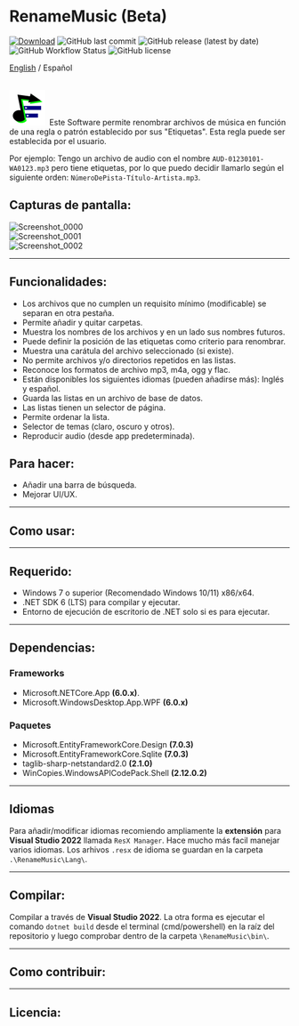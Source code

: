 # RenameMusic (Beta)
[![Download](https://img.shields.io/static/v1?style=flat-square&logo=windows&label=Descargar&message=windows-x64&color=137A7F&labelColor=373B3E)](https://github.com/IgnacioVeiga/RenameMusic/releases/latest/download/RenameMusic.exe)
![GitHub last commit](https://img.shields.io/github/last-commit/IgnacioVeiga/RenameMusic?color=137A7F&style=flat-square)
![GitHub release (latest by date)](https://img.shields.io/github/v/release/IgnacioVeiga/RenameMusic?color=137A7F&label=Latest%20release&style=flat-square)
![GitHub Workflow Status](https://img.shields.io/github/actions/workflow/status/IgnacioVeiga/RenameMusic/deploy-project.yml?color=137A7F&logo=github&style=flat-square)
![GitHub license](https://img.shields.io/github/license/IgnacioVeiga/RenameMusic?style=flat-square)

<div>
  <a href="README-es.md">English</a> / <span>Español</span></a>
</div></br>

![RenameMusicIcon](/RenameMusic/Assets/Images/RM39.svg)
&nbsp;Este Software permite renombrar archivos de música en función de una regla o patrón establecido por sus "Etiquetas". Esta regla puede ser establecida por el usuario.

Por ejemplo: Tengo un archivo de audio con el nombre `AUD-01230101-WA0123.mp3` pero tiene etiquetas, por lo que puedo decidir llamarlo según el siguiente orden: `NúmeroDePista-Título-Artista.mp3`.

## Capturas de pantalla:
![Screenshot_0000](/RG39/Assets/Images/Screenshot_0000.png "Screenshot_0000")</br>
![Screenshot_0001](/RG39/Assets/Images/Screenshot_0001.png "Screenshot_0001")</br>
![Screenshot_0002](/RG39/Assets/Images/Screenshot_0002.png "Screenshot_0002")

***

## Funcionalidades:
- Los archivos que no cumplen un requisito mínimo (modificable) se separan en otra pestaña.
- Permite añadir y quitar carpetas.
- Muestra los nombres de los archivos y en un lado sus nombres futuros.
- Puede definir la posición de las etiquetas como criterio para renombrar.
- Muestra una carátula del archivo seleccionado (si existe).
- No permite archivos y/o directorios repetidos en las listas.
- Reconoce los formatos de archivo mp3, m4a, ogg y flac.
- Están disponibles los siguientes idiomas (pueden añadirse más): Inglés y español.
- Guarda las listas en un archivo de base de datos.
- Las listas tienen un selector de página.
- Permite ordenar la lista.
- Selector de temas (claro, oscuro y otros).
- Reproducir audio (desde app predeterminada).

## Para hacer:
- Añadir una barra de búsqueda.
- Mejorar UI/UX.

***

## Como usar:

***

## Requerido:
- Windows 7 o superior (Recomendado Windows 10/11) x86/x64.
- .NET SDK 6 (LTS) para compilar y ejecutar.
- Entorno de ejecución de escritorio de .NET solo si es para ejecutar.

***

## Dependencias:
### Frameworks
- Microsoft.NETCore.App **(6.0.x)**.
- Microsoft.WindowsDesktop.App.WPF **(6.0.x)**

### Paquetes
- Microsoft.EntityFrameworkCore.Design **(7.0.3)**
- Microsoft.EntityFrameworkCore.Sqlite **(7.0.3)**
- taglib-sharp-netstandard2.0 **(2.1.0)**
- WinCopies.WindowsAPICodePack.Shell **(2.12.0.2)**

***

## Idiomas
Para añadir/modificar idiomas recomiendo ampliamente la **extensión** para **Visual Studio 2022** llamada `ResX Manager`. Hace mucho más facil manejar varios idiomas.
Los arhivos `.resx` de idioma se guardan en la carpeta `.\RenameMusic\Lang\`.

***

## Compilar:
Compilar a través de **Visual Studio 2022**. La otra forma es ejecutar el comando `dotnet build` desde el terminal (cmd/powershell) en la raíz del repositorio y luego comprobar dentro de la carpeta `\RenameMusic\bin\`.

***

## Como contribuir:

***

## Licencia:
